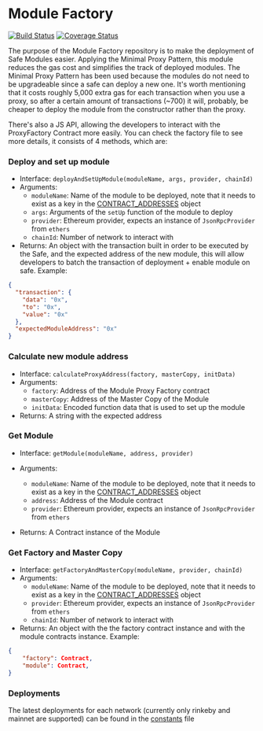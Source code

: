 # Module Factory

[![Build Status](https://github.com/gnosis/module-factory/actions/workflows/ci.yml/badge.svg)](https://github.com/gnosis/module-factory/actions)
[![Coverage Status](https://coveralls.io/repos/github/gnosis/module-factory/badge.svg?branch=master)](https://coveralls.io/github/gnosis/module-factory?branch=master)

The purpose of the Module Factory repository is to make the deployment of Safe Modules easier. Applying the Minimal Proxy Pattern, this module reduces the gas cost and simplifies the track of deployed modules. The Minimal Proxy Pattern has been used because the modules do not need to be upgradeable since a safe can deploy a new one. It's worth mentioning that it costs roughly 5,000 extra gas for each transaction when you use a proxy, so after a certain amount of transactions (~700) it will, probably, be cheaper to deploy the module from the constructor rather than the proxy.

There's also a JS API, allowing the developers to interact with the ProxyFactory Contract more easily. You can check the factory file to see more details, it consists of 4 methods, which are:

### Deploy and set up module

- Interface: `deployAndSetUpModule(moduleName, args, provider, chainId)`
- Arguments:
  - `moduleName`: Name of the module to be deployed, note that it needs to exist as a key in the [CONTRACT_ADDRESSES](./src/constants.ts) object
  - `args`: Arguments of the `setUp` function of the module to deploy
  - `provider`: Ethereum provider, expects an instance of `JsonRpcProvider` from `ethers`
  - `chainId`: Number of network to interact with
- Returns: An object with the transaction built in order to be executed by the Safe, and the expected address of the new module, this will allow developers to batch the transaction of deployment + enable module on safe. Example:

```json
{
  "transaction": {
    "data": "0x",
    "to": "0x",
    "value": "0x"
  },
  "expectedModuleAddress": "0x"
}
```

### Calculate new module address

- Interface: `calculateProxyAddress(factory, masterCopy, initData)`
- Arguments:
  - `factory`: Address of the Module Proxy Factory contract
  - `masterCopy`: Address of the Master Copy of the Module
  - `initData`: Encoded function data that is used to set up the module
- Returns: A string with the expected address

### Get Module

- Interface: `getModule(moduleName, address, provider)`
- Arguments:

  - `moduleName`: Name of the module to be deployed, note that it needs to exist as a key in the [CONTRACT_ADDRESSES](./src/constants.ts) object
  - `address`: Address of the Module contract
  - `provider`: Ethereum provider, expects an instance of `JsonRpcProvider` from `ethers`

- Returns: A Contract instance of the Module

### Get Factory and Master Copy

- Interface: `getFactoryAndMasterCopy(moduleName, provider, chainId)`
- Arguments:
  - `moduleName`: Name of the module to be deployed, note that it needs to exist as a key in the [CONTRACT_ADDRESSES](./src/constants.ts) object
  - `provider`: Ethereum provider, expects an instance of `JsonRpcProvider` from `ethers`
  - `chainId`: Number of network to interact with
- Returns: An object with the the factory contract instance and with the module contracts instance. Example:

```json
{
    "factory": Contract,
    "module": Contract,
}
```

### Deployments

The latest deployments for each network (currently only rinkeby and mainnet are supported) can be found in the [constants](./src/constants.ts) file
